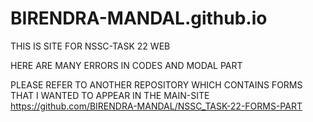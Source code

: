 # BIRENDRA-MANDAL.github.io

THIS IS SITE FOR NSSC-TASK 22 WEB

HERE ARE MANY ERRORS IN CODES AND MODAL PART

PLEASE REFER TO ANOTHER REPOSITORY WHICH CONTAINS FORMS THAT I WANTED TO APPEAR IN THE MAIN-SITE
https://github.com/BIRENDRA-MANDAL/NSSC_TASK-22-FORMS-PART

